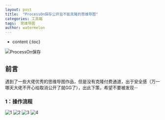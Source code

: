 ```yaml
---
layout: post
title:  "ProcessOn保存公开且不能克隆的思维导图"
categories: 工具箱
tags:  思维导图 
author: watermelon
---
```

* content
{:toc}

![ProcessOn保存](https://images.gitee.com/uploads/images/2019/0130/133737_ff711530_1210188.jpeg)
## 前言
遇到了一些大佬优秀的思维导图作品，但是没有克隆付费通道，出于安全感（万一哪天大佬不开心给取消公开了就GG了），出此下策，希望不要被发现···




### 1：操作流程

![1](https://images.gitee.com/uploads/images/2019/0130/133900_0279d969_1210188.jpeg)
![2](https://images.gitee.com/uploads/images/2019/0130/133915_4c5d65d2_1210188.jpeg)
![3](https://images.gitee.com/uploads/images/2019/0130/133925_6c528694_1210188.jpeg)
![4](https://images.gitee.com/uploads/images/2019/0130/133935_c14893c7_1210188.jpeg)
